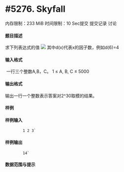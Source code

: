 
# #5276. Skyfall
内存限制：233 MiB 时间限制：10 Sec提交 提交记录 讨论
#### 题目描述
求下列表达式的值
![](upload/201804/vv1.jpg)
其中d(x)代表x的因子数，例如d(6)=4

#### 输入格式
 一行三个整数A,B，C。
1 ≤ A, B, C ≤ 5000

#### 输出格式
输出一行一个整数表示答案对2^30取模的结果。

#### 样例

#### 样例输入

			1 2 3`
#### 样例输出

			14`
#### 数据范围与提示

